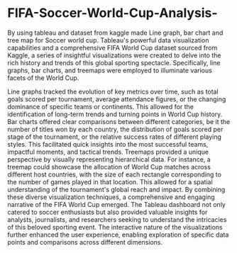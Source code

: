 # FIFA-Soccer-World-Cup-Analysis-
By using tableau and dataset from kaggle made Line graph, bar chart and tree map for Soccer world cup.
Tableau's powerful data visualization capabilities and a comprehensive FIFA World Cup dataset sourced from Kaggle, a series of insightful visualizations were created to delve into the rich history and trends of this global sporting spectacle. Specifically, line graphs, bar charts, and treemaps were employed to illuminate various facets of the World Cup.

Line graphs tracked the evolution of key metrics over time, such as total goals scored per tournament, average attendance figures, or the changing dominance of specific teams or continents. This allowed for the identification of long-term trends and turning points in World Cup history.
Bar charts offered clear comparisons between different categories, be it the number of titles won by each country, the distribution of goals scored per stage of the tournament, or the relative success rates of different playing styles. This facilitated quick insights into the most successful teams, impactful moments, and tactical trends.
Treemaps provided a unique perspective by visually representing hierarchical data. For instance, a treemap could showcase the allocation of World Cup matches across different host countries, with the size of each rectangle corresponding to the number of games played in that location. This allowed for a spatial understanding of the tournament's global reach and impact.
By combining these diverse visualization techniques, a comprehensive and engaging narrative of the FIFA World Cup emerged. The Tableau dashboard not only catered to soccer enthusiasts but also provided valuable insights for analysts, journalists, and researchers seeking to understand the intricacies of this beloved sporting event. The interactive nature of the visualizations further enhanced the user experience, enabling exploration of specific data points and comparisons across different dimensions.
